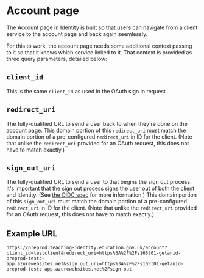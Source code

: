 # Account page

The Account page in Identity is built so that users can navigate from a client service to the account page and back again seemlessly.

For this to work, the account page needs some additional context passing to it so that it knows which service linked to it.
That context is provided as three query parameters, detailed below:

## `client_id`
This is the same `client_id` as used in the OAuth sign in request.

## `redirect_uri`
The fully-qualified URL to send a user back to when they're done on the account page.
This domain portion of this `redirect_uri` must match the domain portion of a pre-configured `redirect_uri` in ID for the client.
(Note that unlike the `redirect_uri` provided for an OAuth request, this does not have to match exactly.)

## `sign_out_uri`
The fully-qualified URL to send a user to that begins the sign out process. It's important that the sign out process signs the user
out of both the client and Identity. (See [the OIDC spec](https://openid.net/specs/openid-connect-rpinitiated-1_0.html) for more information.)
This domain portion of this `sign_out_uri` must match the domain portion of a pre-configured `redirect_uri` in ID for the client.
(Note that unlike the `redirect_uri` provided for an OAuth request, this does not have to match exactly.)


## Example URL
`https://preprod.teaching-identity.education.gov.uk/account?client_id=testclient&redirect_uri=https%3A%2F%2Fs165t01-getanid-preprod-testc-app.azurewebsites.net&sign_out_uri=https%3A%2F%2Fs165t01-getanid-preprod-testc-app.azurewebsites.net%2Fsign-out`